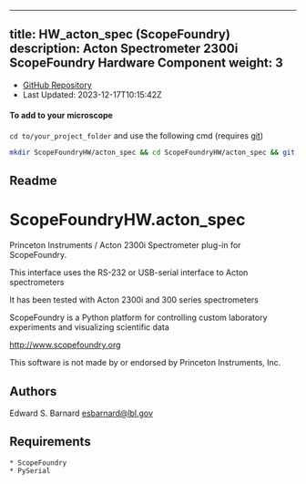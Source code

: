 
---
title: HW_acton_spec (ScopeFoundry)
description: Acton Spectrometer 2300i ScopeFoundry Hardware Component
weight: 3
---
- [GitHub Repository](https://github.com/ScopeFoundry/HW_acton_spec)
- Last Updated: 2023-12-17T10:15:42Z

#### To add to your microscope 

`cd to/your_project_folder` and use the following cmd (requires [git](/docs/100_development/20_git/))

```bash
mkdir ScopeFoundryHW/acton_spec && cd ScopeFoundryHW/acton_spec && git init --initial-branch=master && git remote add upstream_ScopeFoundry https://github.com/ScopeFoundry/HW_acton_spec && git pull upstream_ScopeFoundry master && cd ../..
```

## Readme
ScopeFoundryHW.acton_spec
=====================

Princeton Instruments / Acton 2300i Spectrometer plug-in for ScopeFoundry.

This interface uses the RS-232 or USB-serial interface to Acton spectrometers

It has been tested with Acton 2300i and 300 series spectrometers


ScopeFoundry is a Python platform for controlling custom laboratory 
experiments and visualizing scientific data

<http://www.scopefoundry.org>

This software is not made by or endorsed by Princeton Instruments, Inc.


Authors
----------

Edward S. Barnard <esbarnard@lbl.gov>


Requirements
------------

	* ScopeFoundry
	* PySerial

